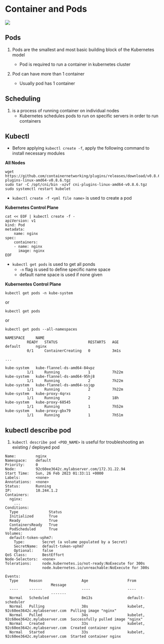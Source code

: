 # Container and Pods

<img src="https://user-images.githubusercontent.com/6856382/221383843-47ed7691-9dba-4290-8c80-a5f32bc0bf76.png"/>

## Pods

1. Pods are the smallest and most basic building block of the Kubernetes model
    - Pod is required to run a container in kubernetes cluster 

2. Pod can have more than 1 container
    - Usually pod has 1 container


## Scheduling

1. is a process of running container on individual nodes
    - Kubernetes schedules pods to run on specific servers in order to run containers

## Kubectl

- Before applying `kubectl create -f`, apply the following command to install necessary modules

**All Nodes**
```
wget https://github.com/containernetworking/plugins/releases/download/v0.8.6/cni-plugins-linux-amd64-v0.8.6.tgz
sudo tar -C /opt/cni/bin -xzvf cni-plugins-linux-amd64-v0.8.6.tgz
sudo systemctl restart kubelet
```

- `kubectl create -f <yml file name>` is used to create a pod

**Kubernetes Control Plane**
```
cat << EOF | kubectl create -f -
apiVersion: v1
kind: Pod
metadata:
    name: nginx
spec:
    containers:
    - name: nginx
      image: nginx
EOF
```

- `kubectl get pods` is used to get all ponds
    - `-n` flag is used to define specific name space
    - default name space is used if none given

**Kubernentes Control Plane**
```
kubectl get pods -n kube-system
```

or

```
kubectl get pods

```

or

```
kubectl get pods --all-namespaces
```

```
NAMESPACE     NAME                                         
          READY   STATUS              RESTARTS   AGE       
default       nginx                                        
          0/1     ContainerCreating   0          3m1s      

...

kube-system   kube-flannel-ds-amd64-84vpz                  
          1/1     Running             1          7h22m     
kube-system   kube-flannel-ds-amd64-95hj8                  
          1/1     Running             2          7h22m     
kube-system   kube-flannel-ds-amd64-ssjqp                  
          1/1     Running             2          7h22m     
kube-system   kube-proxy-4qrxs                             
          1/1     Running             2          18h       
kube-system   kube-proxy-68545                             
          1/1     Running             1          7h52m     
kube-system   kube-proxy-gbx79                             
          1/1     Running             1          7h51m     
```


## kubectl describe pod
1. `kubectl describe pod <POD_NAME>` is useful for troubleshooting an existing / deployed pod



```
Name:         nginx
Namespace:    default
Priority:     0
Node:         92c60ee3642c.mylabserver.com/172.31.22.94
Start Time:   Sun, 26 Feb 2023 01:33:11 +0000
Labels:       <none>
Annotations:  <none>
Status:       Running
IP:           10.244.1.2
Containers:
  nginx:
    ...
Conditions:
  Type              Status
  Initialized       True
  Ready             True
  ContainersReady   True
  PodScheduled      True
Volumes:
  default-token-vphm7:
    Type:        Secret (a volume populated by a Secret)
    SecretName:  default-token-vphm7
    Optional:    false
QoS Class:       BestEffort
Node-Selectors:  <none>
Tolerations:     node.kubernetes.io/not-ready:NoExecute for 300s
                 node.kubernetes.io/unreachable:NoExecute for 300s  
                 
Events:
  Type     Reason                  Age                  From              
                     Message
  ----     ------                  ----                 ----              
                     -------
  Normal   Scheduled               8m13s                default-scheduler                      
  Normal   Pulling                 38s                  kubelet, 92c60ee3642c.mylabserver.com  Pulling image "nginx"
  Normal   Pulled                  34s                  kubelet, 92c60ee3642c.mylabserver.com  Successfully pulled image "nginx"
  Normal   Created                 33s                  kubelet, 92c60ee3642c.mylabserver.com  Created container nginx
  Normal   Started                 33s                  kubelet, 92c60ee3642c.mylabserver.com  Started container nginx
```

#